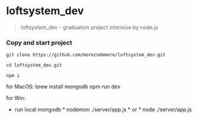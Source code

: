 # loftsystem_dev
>loftsystem_dev - graduation project intensive by node.js

### Copy and start project

```shell
git clone https://github.com/morecodemore/loftsystem_dev.git

cd loftsystem_dev.git

npm i
```

for MacOS:
   brew install mongodb
   npm run dev

for Win:
  * run local mongodb *
  nodemon ./server/app.js * or * node ./server/app.js
```
